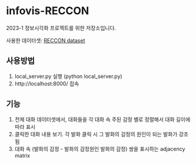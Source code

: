 # infovis-RECCON

2023-1 정보시각화 프로젝트를 위한 저장소입니다.<br>

사용한 데이터셋: [RECCON dataset](https://github.com/declare-lab/RECCON) <br>

## 사용방법<br>
1. local_server.py 실행 (python local_server.py)
2. http://localhost:8000/ 접속

## 기능
1. 전체 대화 데이터셋에서, 대화들을 각 대화 속 주된 감정 별로 정렬해서 대화 길이에 따라 표시
2. 클릭한 대화 내용 보기. 각 발화 클릭 시 그 발화의 감정의 원인이 되는 발화가 강조됨
3. 대화 속 (발화의 감정 - 발화의 감정원인 발화의 감정) 쌍을 표시하는 adjacency matrix